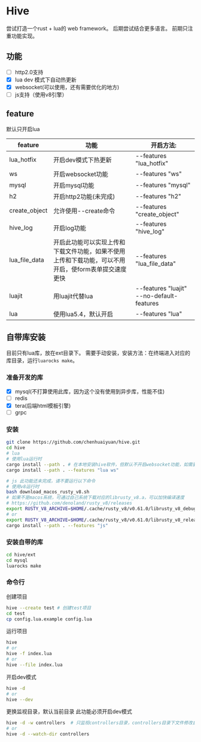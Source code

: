 # Hive

尝试打造一个rust + lua的 web framework。
后期尝试结合更多语言。
前期只注重功能实现。

## 功能

- [ ] http2.0支持
- [x] lua dev 模式下自动热更新
- [x] websocket(可以使用，还有需要优化的地方)
- [ ] js支持（使用v8引擎）

## feature

默认只开启lua

| feature       | 功能                | 开启方法:                                    |
| ------------- | ------------------ | ------------------------------------------- |
| lua_hotfix    | 开启dev模式下热更新   | --features "lua_hotfix"    |
| ws            | 开启websocket功能    | --features "ws"            |
| mysql         | 开启mysql功能        | --features "mysql"         |
| h2            | 开启http2功能(未完成) | --features "h2"            |
| create_object | 允许使用--create命令  | --features "create_object" |
| hive_log      | 开启log功能          | --features "hive_log"      |
| lua_file_data | 开启此功能可以实现上传和下载文件功能，如果不使用上传和下载功能，可以不用开启，使form表单提交速度更快 | --features "lua_file_data" |
| luajit        | 用luajit代替lua     | --features "luajit" --no-default-features |
| lua           | 使用lua5.4，默认开启 | --features "lua"                |

## 自带库安装

目前只有lua库，放在ext目录下。
需要手动安装，安装方法：在终端进入对应的库目录，运行`luarocks make`。

### 准备开发的库

- [x] mysql(不打算使用此库，因为这个没有使用到异步库，性能不佳)
- [ ] redis
- [x] tera(后端html模板引擎)
- [ ] grpc

### 安装

```bash
git clone https://github.com/chenhuaiyuan/hive.git
cd hive
# lua
# 使用lua运行时
cargo install --path . # 在本地安装hive软件，但默认不开启websocket功能，如需要使用websocket，请运行下面命令行
cargo install --path . --features "lua ws"

# js 此功能还未完成，请不要运行以下命令
# 使用v8运行时
bash download_macos_rusty_v8.sh
# 如果不是macos系统，可通过自己系统下载对应的librusty_v8.a，可以加快编译速度
# https://github.com/denoland/rusty_v8/releases
export RUSTY_V8_ARCHIVE=$HOME/.cache/rusty_v8/v0.61.0/librusty_v8_debug_x86_64-apple-darwin.a
# or
export RUSTY_V8_ARCHIVE=$HOME/.cache/rusty_v8/v0.61.0/librusty_v8_release_x86_64-apple-darwin.a
cargo install --path . --features "js"
```

### 安装自带的库

```bash
cd hive/ext
cd mysql
luarocks make
```

### 命令行

创建项目

```bash
hive --create test # 创建test项目
cd test
cp config.lua.example config.lua
```

运行项目

```bash
hive
# or
hive -f index.lua
# or
hive --file index.lua
```

开启dev模式

```bash
hive -d
# or
hive --dev
```

更换监视目录，默认当前目录
此功能必须开启dev模式

```bash
hive -d -w controllers  # 只监视controllers目录，controllers目录下文件修改自动热更新
# or
hive -d --watch-dir controllers
```
